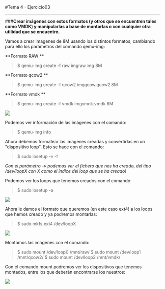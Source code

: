 #Tema 4 - Ejercicio03
- - -
###**Crear imágenes con estos formatos (y otros que se encuentren tales como VMDK) y manipularlas a base de montarlas o con cualquier otra utilidad que se encuentre.**

Vamos a crear imagenes de 8M usando los distintos formatos, cambiando para ello los parámetros del comando qemu-img:

**Formato RAW **

> $ qemu-img create -f raw imgraw.img 8M

**Formato qcow2 **

> $ qemu-img create -f qcow2 imgqcow.qcow2 8M

**Formato vmdk **

> $ qemu-img create -f vmdk imgvmdk.vmdk 8M

![](../images/t4ej3-1)

Podemos ver información de las imágenes con el comando:

> $ qemu-img info <img>

Ahora debemos formatear las imagenes creadas y convertirlas en un "dispositivo loop". Esto se hace con el comando:

>  $ sudo losetup -v -f <img>

*Con el parámetro -v podemos ver el fichero que nos ha creado, del tipo /dev/loopX con X como el índice del loop que se ha creado)*

Podemos ver los loops que tenemos creados con el comando:

> $ sudo losetup -a 

![](../images/t4ej3-3)

Ahora le damos el formato que queremos (en este caso ext4) a los loops que hemos creado y ya podremos montarlas:

> $ sudo mkfs.ext4 /dev/loopX

![](../images/t4ej3-2)

Montamos las imagenes con el comando:

> $ sudo mount /dev/loop0 /mnt/raw/
> $ sudo mount /dev/loop1 /mnt/qcow2/
> $ sudo mount /dev/loop2 /mnt/vmdk/

Con el comando mount podremos ver los dispositivos que tenemos montados, entre los que deberán encontrarse los nuestros:

![](../images/t4ej3-4)
